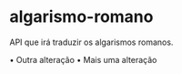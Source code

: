 # algarismo-romano
API que irá traduzir os algarismos romanos.

• Outra alteração
• Mais uma alteração


